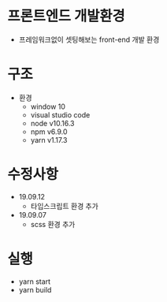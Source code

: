  프론트엔드 개발환경
==========================
* 프레임워크없이 셋팅해보는 front-end 개발 환경

구조
==========================
* 환경
   * window 10
   * visual studio code
   * node v10.16.3
   * npm v6.9.0
   * yarn v1.17.3

수정사항
==========================
* 19.09.12
   * 타입스크립트 환경 추가
* 19.09.07
   * scss 환경 추가

 실행
==========================
* yarn start
* yarn build
